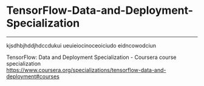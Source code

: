 # TensorFlow-Data-and-Deployment-Specialization
*************************************************************

kjsdhbjhddjhdccdukui
ueuieiocinoceoiciudo
eidncowodciun



TensorFlow: Data and Deployment Specialization - Coursera course specialization   
https://www.coursera.org/specializations/tensorflow-data-and-deployment#courses


